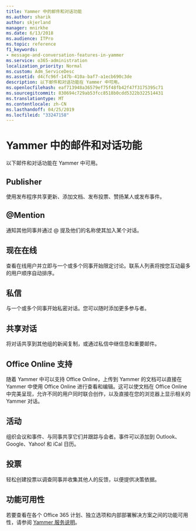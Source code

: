 ```yaml
---
title: Yammer 中的邮件和对话功能
ms.author: sharik
author: skjerland
manager: mnirkhe
ms.date: 6/13/2018
ms.audience: ITPro
ms.topic: reference
f1_keywords:
- message-and-conversation-features-in-yammer
ms.service: o365-administration
localization_priority: Normal
ms.custom: Adm_ServiceDesc
ms.assetid: d4cfc96f-147b-410a-baf7-a1ecb690c3de
description: 以下邮件和对话功能在 Yammer 中可用。
ms.openlocfilehash: eaf713948a36579ef75f48fb42f47f3175395c71
ms.sourcegitcommit: 830694c729ab53fcc8518b0cdd5322b322514431
ms.translationtype: MT
ms.contentlocale: zh-CN
ms.lasthandoff: 04/25/2019
ms.locfileid: "33247158"
---
```

# <a name="message-and-conversation-features-in-yammer"></a>Yammer 中的邮件和对话功能

以下邮件和对话功能在 Yammer 中可用。
  
## <a name="publisher"></a>Publisher
<a name="bkmk_Publisher"> </a>

使用发布程序共享更新、添加文档、发布投票、赞扬某人或发布事件。
  
## <a name="mention"></a>@Mention
<a name="bkmk_AtMention"> </a>

通知其他同事并通过 @ 提及他们的名称使其加入某个对话。
  
## <a name="online-now"></a>现在在线
<a name="bkmk_OnlineNow"> </a>

查看在线用户并立即与一个或多个同事开始限定讨论。联系人列表将按您互动最多的用户顺序自动排序。
  
## <a name="private-messages"></a>私信
<a name="bkmk_PrivateMessages"> </a>

与一个或多个同事开始私密对话。您可以随时添加更多参与者。
  
## <a name="share-conversations"></a>共享对话
<a name="bkmk_ShareConversations"> </a>

将对话共享到其他组的新闻复制，或通过私信中继信息和重要邮件。
  
## <a name="office-online-support"></a>Office Online 支持
<a name="bkmk_ShareConversations"> </a>

随着 Yammer 中可以支持 Office Online，上传到 Yammer 的文档可以直接在 Yammer 中使用 Office Online 进行查看和编辑。这可以使文档在 Office Online 中完美呈现，允许不同的用户同时联合创作，以及直接在您的浏览器上显示相关的 Yammer 对话。
  
## <a name="events"></a>活动
<a name="bkmk_Events"> </a>

组织会议和事件、与同事共享它们并跟踪与会者。事件可以添加到 Outlook、Google、Yahoo! 和 iCal 日历。
  
## <a name="polls"></a>投票
<a name="bkmk_Polls"> </a>

轻松创建投票以调查同事并收集其他人的反馈，以便提供决策依据。
  
## <a name="feature-availability"></a>功能可用性
<a name="bkmk_Polls"> </a>

若要查看在各个 Office 365 计划、独立选项和内部部署解决方案之间的功能可用性，请参阅 [Yammer 服务说明](yammer-service-description.md)。
  

